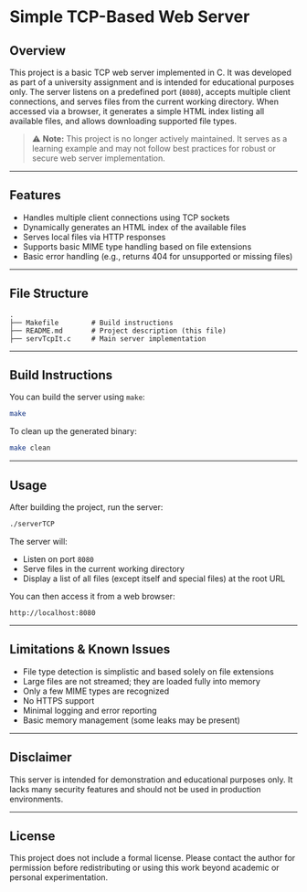 # Simple TCP-Based Web Server

## Overview

This project is a basic TCP web server implemented in C. It was developed as part of a university assignment and is intended for educational purposes only. The server listens on a predefined port (`8080`), accepts multiple client connections, and serves files from the current working directory. When accessed via a browser, it generates a simple HTML index listing all available files, and allows downloading supported file types.

> ⚠️ **Note:** This project is no longer actively maintained. It serves as a learning example and may not follow best practices for robust or secure web server implementation.

---

## Features

- Handles multiple client connections using TCP sockets
- Dynamically generates an HTML index of the available files
- Serves local files via HTTP responses
- Supports basic MIME type handling based on file extensions
- Basic error handling (e.g., returns 404 for unsupported or missing files)

---

## File Structure

```
.
├── Makefile        # Build instructions
├── README.md       # Project description (this file)
├── servTcpIt.c     # Main server implementation
```

---

## Build Instructions

You can build the server using `make`:

```bash
make
```

To clean up the generated binary:

```bash
make clean
```

---

## Usage

After building the project, run the server:

```bash
./serverTCP
```

The server will:
- Listen on port `8080`
- Serve files in the current working directory
- Display a list of all files (except itself and special files) at the root URL

You can then access it from a web browser:

```
http://localhost:8080
```

---

## Limitations & Known Issues

- File type detection is simplistic and based solely on file extensions
- Large files are not streamed; they are loaded fully into memory
- Only a few MIME types are recognized
- No HTTPS support
- Minimal logging and error reporting
- Basic memory management (some leaks may be present)

---

## Disclaimer

This server is intended for demonstration and educational purposes only. It lacks many security features and should not be used in production environments.

---

## License

This project does not include a formal license. Please contact the author for permission before redistributing or using this work beyond academic or personal experimentation.
